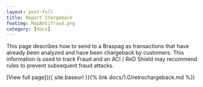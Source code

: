 ```yaml
---
layout: post-full
title: Report Chargeback
featimg: MapAntifraud.png
category: [docs]
---
```


This page describes how to send to a Braspag as transactions that have already been analyzed and have been chargeback by customers. This information is used to track Fraud and an ACI / ReD Shield may recommend rules to prevent subsequent fraud attacks.  

[View full page]({{ site.baseurl }}{% link docs/1.0/retrochargeback.md %})  